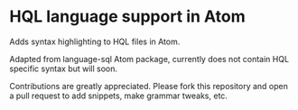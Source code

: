 # HQL language support in Atom

Adds syntax highlighting to HQL files in Atom.

Adapted from language-sql Atom package, currently does not contain HQL specific syntax but will soon.

Contributions are greatly appreciated. Please fork this repository and open a
pull request to add snippets, make grammar tweaks, etc.

